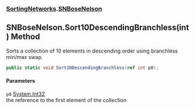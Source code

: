### [SortingNetworks](./SortingNetworks.md 'SortingNetworks').[SNBoseNelson](./SortingNetworks-SNBoseNelson.md 'SortingNetworks.SNBoseNelson')
## SNBoseNelson.Sort10DescendingBranchless(int) Method
Sorts a collection of 10 elements in descending order using branchless min/max swap.  
```csharp
public static void Sort10DescendingBranchless(ref int p0);
```
#### Parameters
<a name='SortingNetworks-SNBoseNelson-Sort10DescendingBranchless(int)-p0'></a>
`p0` [System.Int32](https://docs.microsoft.com/en-us/dotnet/api/System.Int32 'System.Int32')  
the reference to the first element of the collection  
  
